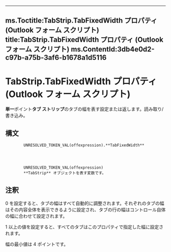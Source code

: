 

---
ms.Toctitle:TabStrip.TabFixedWidth プロパティ (Outlook フォーム スクリプト)
title:TabStrip.TabFixedWidth プロパティ (Outlook フォーム スクリプト)
ms.ContentId:3db4e0d2-c97b-a75b-3af6-b1678a1d5116
---
# TabStrip.TabFixedWidth プロパティ (Outlook フォーム スクリプト)




**単一**ポイント**タブ ストリップ**のタブの幅を表す設定または返します。読み取り/書き込み。

## 構文

            UNRESOLVED_TOKEN_VAL(offexpression).**TabFixedWidth**




            UNRESOLVED_TOKEN_VAL(offexpression)
            **TabStrip** オブジェクトを表す変数です。



## 注釈
0 を設定すると、タブの幅はすべて自動的に調整されます。それぞれのタブの幅はその内容全体を表示できるように設定され、タブの行の幅はコントロール自体の幅に合わせて設定されます。



1 以上の値を設定すると、すべてのタブはこのプロパティで指定した幅に設定されます。



幅の最小値は 4 ポイントです。




